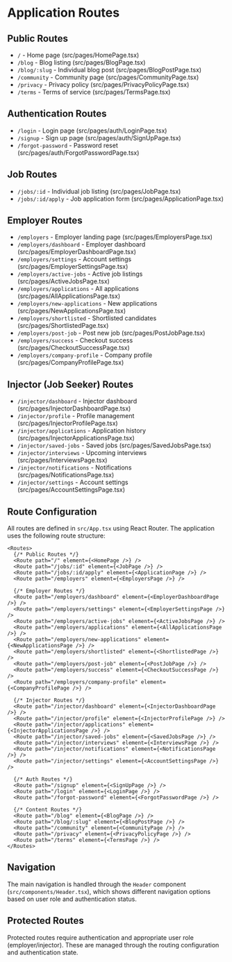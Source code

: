 # Application Routes

## Public Routes
- `/` - Home page (src/pages/HomePage.tsx)
- `/blog` - Blog listing (src/pages/BlogPage.tsx)
- `/blog/:slug` - Individual blog post (src/pages/BlogPostPage.tsx)
- `/community` - Community page (src/pages/CommunityPage.tsx)
- `/privacy` - Privacy policy (src/pages/PrivacyPolicyPage.tsx)
- `/terms` - Terms of service (src/pages/TermsPage.tsx)

## Authentication Routes
- `/login` - Login page (src/pages/auth/LoginPage.tsx)
- `/signup` - Sign up page (src/pages/auth/SignUpPage.tsx)
- `/forgot-password` - Password reset (src/pages/auth/ForgotPasswordPage.tsx)

## Job Routes
- `/jobs/:id` - Individual job listing (src/pages/JobPage.tsx)
- `/jobs/:id/apply` - Job application form (src/pages/ApplicationPage.tsx)

## Employer Routes
- `/employers` - Employer landing page (src/pages/EmployersPage.tsx)
- `/employers/dashboard` - Employer dashboard (src/pages/EmployerDashboardPage.tsx)
- `/employers/settings` - Account settings (src/pages/EmployerSettingsPage.tsx)
- `/employers/active-jobs` - Active job listings (src/pages/ActiveJobsPage.tsx)
- `/employers/applications` - All applications (src/pages/AllApplicationsPage.tsx)
- `/employers/new-applications` - New applications (src/pages/NewApplicationsPage.tsx)
- `/employers/shortlisted` - Shortlisted candidates (src/pages/ShortlistedPage.tsx)
- `/employers/post-job` - Post new job (src/pages/PostJobPage.tsx)
- `/employers/success` - Checkout success (src/pages/CheckoutSuccessPage.tsx)
- `/employers/company-profile` - Company profile (src/pages/CompanyProfilePage.tsx)

## Injector (Job Seeker) Routes
- `/injector/dashboard` - Injector dashboard (src/pages/InjectorDashboardPage.tsx)
- `/injector/profile` - Profile management (src/pages/InjectorProfilePage.tsx)
- `/injector/applications` - Application history (src/pages/InjectorApplicationsPage.tsx)
- `/injector/saved-jobs` - Saved jobs (src/pages/SavedJobsPage.tsx)
- `/injector/interviews` - Upcoming interviews (src/pages/InterviewsPage.tsx)
- `/injector/notifications` - Notifications (src/pages/NotificationsPage.tsx)
- `/injector/settings` - Account settings (src/pages/AccountSettingsPage.tsx)

## Route Configuration
All routes are defined in `src/App.tsx` using React Router. The application uses the following route structure:

```tsx
<Routes>
  {/* Public Routes */}
  <Route path="/" element={<HomePage />} />
  <Route path="/jobs/:id" element={<JobPage />} />
  <Route path="/jobs/:id/apply" element={<ApplicationPage />} />
  <Route path="/employers" element={<EmployersPage />} />
  
  {/* Employer Routes */}
  <Route path="/employers/dashboard" element={<EmployerDashboardPage />} />
  <Route path="/employers/settings" element={<EmployerSettingsPage />} />
  <Route path="/employers/active-jobs" element={<ActiveJobsPage />} />
  <Route path="/employers/applications" element={<AllApplicationsPage />} />
  <Route path="/employers/new-applications" element={<NewApplicationsPage />} />
  <Route path="/employers/shortlisted" element={<ShortlistedPage />} />
  <Route path="/employers/post-job" element={<PostJobPage />} />
  <Route path="/employers/success" element={<CheckoutSuccessPage />} />
  <Route path="/employers/company-profile" element={<CompanyProfilePage />} />
  
  {/* Injector Routes */}
  <Route path="/injector/dashboard" element={<InjectorDashboardPage />} />
  <Route path="/injector/profile" element={<InjectorProfilePage />} />
  <Route path="/injector/applications" element={<InjectorApplicationsPage />} />
  <Route path="/injector/saved-jobs" element={<SavedJobsPage />} />
  <Route path="/injector/interviews" element={<InterviewsPage />} />
  <Route path="/injector/notifications" element={<NotificationsPage />} />
  <Route path="/injector/settings" element={<AccountSettingsPage />} />
  
  {/* Auth Routes */}
  <Route path="/signup" element={<SignUpPage />} />
  <Route path="/login" element={<LoginPage />} />
  <Route path="/forgot-password" element={<ForgotPasswordPage />} />
  
  {/* Content Routes */}
  <Route path="/blog" element={<BlogPage />} />
  <Route path="/blog/:slug" element={<BlogPostPage />} />
  <Route path="/community" element={<CommunityPage />} />
  <Route path="/privacy" element={<PrivacyPolicyPage />} />
  <Route path="/terms" element={<TermsPage />} />
</Routes>
```

## Navigation
The main navigation is handled through the `Header` component (`src/components/Header.tsx`), which shows different navigation options based on user role and authentication status.

## Protected Routes
Protected routes require authentication and appropriate user role (employer/injector). These are managed through the routing configuration and authentication state.
